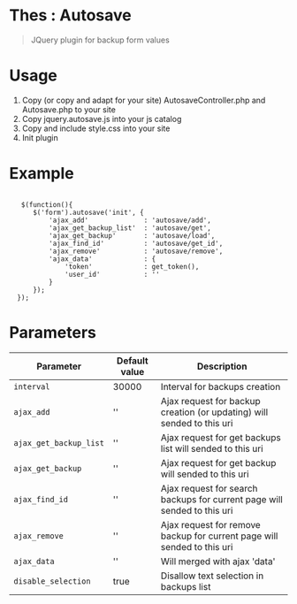 Thes : Autosave
==================

> JQuery plugin for backup form values

Usage
=================
1. Copy (or copy and adapt for your site) AutosaveController.php and Autosave.php to your site
2. Copy jquery.autosave.js into your js catalog
3. Copy and include style.css into your site
4. Init plugin

Example
=================
<pre lang="javascript"><code>
   $(function(){
      $('form').autosave('init', {
          'ajax_add'              : 'autosave/add',
          'ajax_get_backup_list'  : 'autosave/get',
          'ajax_get_backup'       : 'autosave/load',
          'ajax_find_id'          : 'autosave/get_id',
          'ajax_remove'           : 'autosave/remove',
          'ajax_data'             : {
              'token'             : get_token(),
              'user_id'           : '<?= $user_id ?>'
          }
      });
  });
</code></pre>

Parameters
=================

Parameter | Default value | Description
--------- | ------------- | -------------
`interval` | 30000 | Interval for backups creation
`ajax_add` | '' | Ajax request for backup creation (or updating) will sended to this uri
`ajax_get_backup_list` | '' | Ajax request for get backups list will sended to this uri
`ajax_get_backup` | '' | Ajax request for get backup will sended to this uri
`ajax_find_id` | '' | Ajax request for search backups for current page will sended to this uri
`ajax_remove` | '' | Ajax request for remove backup for current page will sended to this uri
`ajax_data` | '' | Will merged with ajax 'data'
`disable_selection` | true | Disallow text selection in backups list

